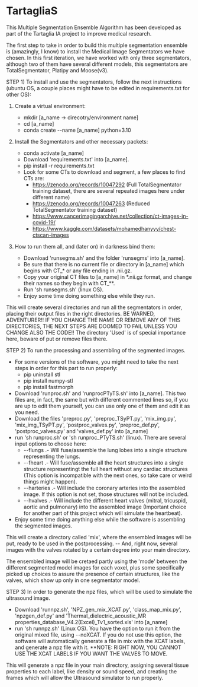 # TartagliaS
This Multiple Segmentation Ensemble Algorithm has been developed as part of the Tartaglia IA project to improve medical research.

The first step to take in order to build this multiple segmentation ensemble is (amazingly, I know) to install the Medical Image Segmentators we have chosen. In this first iteration, we have worked with only three segmentators, although two of them have several different models, this segmentators are TotalSegmentator, Platipy and Moose(v3).

STEP 1) To install and use the segmentators, follow the next instructions (ubuntu OS, a couple places might have to be edited in requirements.txt for other OS):

   1) Create a virtual environment:
      - mkdir [a_name -> direcotry/environment name]
      - cd [a_name]
      - conda create --name [a_name] python=3.10
  
   2) Install the Segmentators and other necessary packets:
      - conda activate [a_name]
      - Download 'requirements.txt' into [a_name].
      - pip install -r requirements.txt
      - Look for some CTs to download and segment, a few places to find CTs are:
        - https://zenodo.org/records/10047292 (Full TotalSegmentator training dataset, there are several repeated images here under different name)
        - https://zenodo.org/records/10047263 (Reduced TotalSegmentator training dataset)
        - https://www.cancerimagingarchive.net/collection/ct-images-in-covid-19/
        - https://www.kaggle.com/datasets/mohamedhanyyy/chest-ctscan-images

   3) How to run them all, and (later on) in darkness bind them:
      - Download 'runsegms.sh' and the folder 'runsegms' into [a_name].
      - Be sure that there is no current file or directory in [a_name] which begins with CT_* or any file ending in .nii.gz.
      - Copy your original CT files to [a_name] in *.nii.gz format, and change their names so they begin with CT_**.
      - Run 'sh runsegms.sh' (linux OS).
      - Enjoy some time doing something else while they run.

This will create several directories and run all the segmentators in order, placing their output files in the right directories. BE WARNED, ADVENTURER!!  IF YOU CHANGE THE NAME OR REMOVE ANY OF THIS DIRECTORIES, THE NEXT STEPS ARE DOOMED TO FAIL UNLESS YOU CHANGE ALSO THE CODE!! The directory 'Used' is of special importance here, beware of put or remove files there.

STEP 2) To run the processing and assembling of the segmented images.

   - For some versions of the software, you might need to take the next steps in order for this part to run properly:
     - pip uninstall stl
     - pip install numpy-stl
     - pip install fastmorph
   - Download 'runproc.sh' and 'runprocPTyTS.sh' into [a_name]. This two files are, in fact, the same but with different commented lines so, if you are up to edit them yourself, you can use only one of them and edit it as you need.
   - Download the files 'preproc.py', 'preproc_TSyPT.py', 'mix_img.py', 'mix_img_TSyPT.py', 'postproc_valves.py', 'preproc_def.py', 'postproc_valves.py' and 'valves_def.py' into [a_name]
   - run 'sh runproc.sh' or 'sh runproc_PTyTS.sh' (linux). There are several input options to choose here:
      - --flungs .- Will fuse/assemble the lung lobes into a single structure representing the lungs.
      - --fheart .- Will fuse/assemble all the heart structures into a single structure representingt the full heart withuot any cardiac structures (This option is incompatible with the next ones, so take care or weird things might happen).
      - --harteries .- Will include the coronary arteries into the assembled image. If this option is not set, those structures will not be included.
      - --hvalves .- Will include the different heart valves (mitral, tricuspid, aortic and pulmonary) into the assembled image (Important choice for another part of this project which will simulate the heartbeat).
   - Enjoy some time doing anything else while the software is assembling the segmented images.

This will create a directory called 'mix', where the ensembled images will be put, ready to be used in the postprocessing. -- And, right now, several images with the valves rotated by a certain degree into your main directory.

The ensembled image will be cretaed partly using the 'mode' between the different segmented model images for each voxel, plus some specifically picked up choices to assure the presence of certain structures, like the valves, which show up only in one segmentator model. 

STEP 3) In order to generate the npz files, which will be used to simulate the ultrasound image.

   - Download 'runnpz.sh', 'NPZ_gen_mix_XCAT.py', 'class_map_mix.py', 'npzgen_def.py' and 'Thermal_dielectric_acoustic_MR properties_database_V4.2(Excel)_Tv1_sorted.xls' into [a_name]
   - run 'sh runnpz.sh' (Linux OS). You have the option to run it from the original mixed file, using --noXCAT. If you do not use this option, the software will automatically generate a file in mix with the XCAT labels, and generate a npz file with it. **NOTE: RIGHT NOW, YOU CANNOT USE THE XCAT LABELS IF YOU WANT THE VALVES TO MOVE.

This will generate a npz file in your main directory, assigning several tissue properties to each label, like density or sound speed, and creating the frames which will allow the Ultrasound simulator to run properly.
